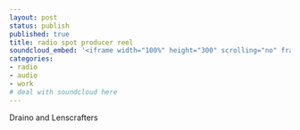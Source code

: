 ```yaml
---
layout: post
status: publish
published: true
title: radio spot producer reel
soundcloud_embed: '<iframe width="100%" height="300" scrolling="no" frameborder="no" allow="autoplay" src="https://w.soundcloud.com/player/?url=https%3A//api.soundcloud.com/playlists/838694792&color=%23222222&auto_play=false&hide_related=false&show_comments=true&show_user=true&show_reposts=false&show_teaser=true&visual=true"></iframe>'
categories:
- radio
- audio
- work
# deal with soundcloud here
---
```


Draino and Lenscrafters
